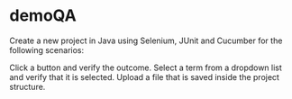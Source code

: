 # demoQA

Create a new project in Java using Selenium, JUnit and Cucumber for the following scenarios:

Click a button and verify the outcome.
Select a term from a dropdown list and verify that it is selected.
Upload a file that is saved inside the project structure.
